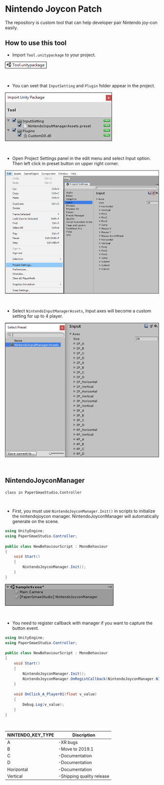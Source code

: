 # Nintendo Joycon Patch
The repository is custom tool that can help developer pair Nintendo joy-con easily.
## How to use this tool
* Import `Tool.unitypackage` to your project.
<p align="left">
<img style="margin:auto;"  src="https://github.com/destiny5420/NintendoJoyconPatch/blob/develop/ReadMeSource/ToolUnityPackage.png">
</p>
<br>

* You can seet that `InputSetting` and `Plugin` folder appear in the project.
<p align="left">
<img style="margin:auto;"  src="https://github.com/destiny5420/NintendoJoyconPatch/blob/develop/ReadMeSource/Import_Unity_Package.png">
</p>
<br>

* Open Project Settings panel in the edit menu and select Input option. Then left click in preset button on upper right corner.
<p align="left">
<img style="margin:auto;"  src="https://github.com/destiny5420/NintendoJoyconPatch/blob/develop/ReadMeSource/Preset.png">
</p>
<br>

* Select `NintendoInputManagerAssets`, Input axes will become a custom setting for up to 4 player.
<p align="left">
<img style="margin:auto;"  src="https://github.com/destiny5420/NintendoJoyconPatch/blob/develop/ReadMeSource/Seletc_NintendoInputManagerAssets.png">
</p>
<br>

## NintendoJoyconManager
`class in PaperGmaeStudio.Controller`

<br>

* First, you must use `NintendoJoyconManager.Init()` in scripts to initialize the nintendojoycon manager. NintendoJoyconManager will automatically generate on the scene.
```C#
using UnityEngine;
using PaperGmaeStudio.Controller;

public class NewBehaviourScript : MonoBehaviour
{
    void Start()
    {
        NintendoJoyconManager.Init();
    }
}
```
<p align="left">
<img style="margin:auto;"  src="https://github.com/destiny5420/NintendoJoyconPatch/blob/develop/ReadMeSource/NintendoJoyconManagerInit.png">
</p>

<br>

* You need to register callback with manager if you want to capture the button event.
```C#
using UnityEngine;
using PaperGmaeStudio.Controller;

public class NewBehaviourScript : MonoBehaviour
{
    void Start()
    {
        NintendoJoyconManager.Init();
        NintendoJoyconManager.OnRegistCallback(NintendoJoyconManager.NINTENDO_KEY_TYPE.Player01_A, OnClick_A_Player01);
    }

    void OnClick_A_Player01(float v_value)
    {
        Debug.Log(v_value);
    }
}
```
<br>

|NINTENDO_KEY_TYPE|Discription|
|-----------------|-----------|
|A|-XR bugs|
|B|-Move to 2019.1|
|C|-Documentation|
|D|-Documentation|
|Horizontal|-Documentation|
|Vertical|-Shipping quality release|
